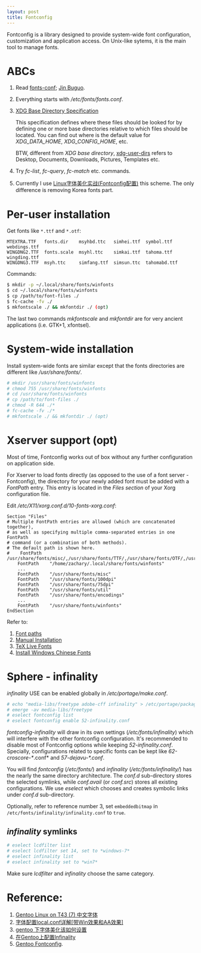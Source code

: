 ```yaml
---
layout: post
title: Fontconfig
---
```


Fontconfig is a library designed to provide system-wide font configuration, customization and application access. On Unix-like sytems, it is the main tool to manage fonts.

# ABCs

1. Read [fonts-conf](http://freedesktop.org/software/fontconfig/fontconfig-user.html); [Jin Buguo](http://www.jinbuguo.com).
2. Everything starts with */etc/fonts/fonts.conf*.
3. [XDG Base Directory Specification](https://standards.freedesktop.org/basedir-spec/basedir-spec-latest.html)

   This specification defines where these files should be looked for by defining one or more base directories relative to which files should be located. You can find out where is the default value for *XDG_DATA_HOME*, *XDG_CONFIG_HOME*, etc.

   BTW, different from *XDG base directory*, [xdg-user-dirs](https://www.freedesktop.org/wiki/Software/xdg-user-dirs/) refers to Desktop, Documents, Downloads, Pictures, Templates etc.
4. Try *fc-list*, *fc-query*, *fc-match* etc. commands.
5. Currently I use [Linux字体美化实战(Fontconfig配置)](http://www.jinbuguo.com/gui/linux_fontconfig.html) this scheme. The only difference is removing Korea fonts part.

# Per-user installation

Get fonts like `*.ttf` and `*.otf`:

```
MTEXTRA.TTF   fonts.dir    msyhbd.ttc   simhei.ttf  symbol.ttf    webdings.ttf
WINGDNG2.TTF  fonts.scale  msyhl.ttc    simkai.ttf  tahoma.ttf    wingding.ttf
WINGDNG3.TTF  msyh.ttc     simfang.ttf  simsun.ttc  tahomabd.ttf
```

Commands:

```bash
$ mkdir -p ~/.local/share/fonts/winfonts
$ cd ~/.local/share/fonts/winfonts
$ cp /path/to/font-files ./
$ fc-cache -fv ./
$ mkfontscale ./ && mkfontdir ./ (opt)
```

The last two commands *mkfontscale* and *mkfontdir* are for very ancient applications (i.e. GTK+1, xfontsel).

# System-wide installation

Install system-wide fonts are similar except that the fonts directories are different like */usr/share/fonts/*.

```bash
# mkdir /usr/share/fonts/winfonts
# chmod 755 /usr/share/fonts/winfonts
# cd /usr/share/fonts/winfonts
# cp /path/to/font-files ./
# chmod -R 644 ./*
# fc-cache -fv ./*
# mkfontscale ./ && mkfontdir ./ (opt)
```

# Xserver support (opt)

Most of time, Fontconfig works out of box without any further configuration on application side.

For Xserver to load fonts directly (as opposed to the use of a font server - Fontconfig), the directory for your newly added font must be added with a *FontPath* entry. This entry is located in the *Files section* of your Xorg configuration file.

Edit */etc/X11/xorg.conf.d/10-fonts-xorg.conf*:

```
Section "Files"
# Multiple FontPath entries are allowed (which are concatenated together),
# as well as specifying multiple comma-separated entries in one FontPath
# command (or a combination of both methods).
# The default path is shown here.
#    FontPath	/usr/share/fonts/misc/,/usr/share/fonts/TTF/,/usr/share/fonts/OTF/,/usr/share/fonts/Type1/,/usr/share/fonts/100dpi/,/usr/share/fonts/75dpi/
    FontPath    "/home/zachary/.local/share/fonts/winfonts"
    ...
    FontPath    "/usr/share/fonts/misc"
    FontPath    "/usr/share/fonts/100dpi"
    FontPath    "/usr/share/fonts/75dpi"
    FontPath    "/usr/share/fonts/util"
    FontPath    "/usr/share/fonts/encodings"
    ...
    FontPath    "/usr/share/fonts/winfonts"
EndSection
```

Refer to:

1. [Font paths](https://wiki.archlinux.org/index.php/Font_configuration#Font_paths)
2. [Manual Installation](https://wiki.archlinux.org/index.php/Fonts#Manual_installation)
3. [TeX Live Fonts](https://wiki.archlinux.org/index.php/TeX_Live#Fonts)
4. [Install Windows Chinese Fonts](http://www.fangxiang.tk/2015/02/03/TeXLive-2014-Ubuntu-Installation/)

# Sphere - infinality

*infinality* USE can be enabled globally in */etc/portage/make.conf*.

```bash
# echo "media-libs/freetype adobe-cff infinality" > /etc/portage/package.use/freetype
# emerge -av media-libs/freetype
# eselect fontconfig list
# eselect fontconfig enable 52-infinality.conf
```

*fontconfig-infinality* will draw in its own settings (*/etc/fonts/infinality*) which will interfere with the other fontconfig configuration. It's recommended to disable most of Fontconfig options while keeping *52-infinality.conf*. Specially, configurations related to specific fonts can be kept like *62-croscore-\**.conf* and *57-dejavu-\*.conf*.

You will find *fontconfig* (*/etc/fonts/*) and *infinality* (*/etc/fonts/infinality/*) has the nearly the same directory architecture. The *conf.d* sub-directory stores the selected symlinks, while *conf.avail* (or *conf.src*) stores all existing configurations. We use *eselect* which chooses and creates symbolic links under *conf.d* sub-directory.

Optionally, refer to reference number 3, set `embeddedbitmap` in `/etc/fonts/infinality/infinality.conf` to `true`.

## *infinality* symlinks

```bash
# eselect lcdfilter list
# eselect lcdfilter set 14, set to *windows-7*
# eselect infinality list
# eselect infinality set to *win7*
```

Make sure *lcdfilter* and *infinality* choose the same category.

# Reference:

1. [Gentoo Linux on T43 (7) 中文字体](http://ted.is-programmer.com/categories/1547/posts)
2. [字体配置local.conf详解[带Win效果和AA效果]](https://www.freebsdchina.org/forum/viewtopic.php?t=34824&start=0&postdays=0&postorder=asc&highlight=)
3. [gentoo 下字体美化该如何设置](https://groups.google.com/forum/#!topic/gentoo-china/gzW8mg9OIhg)
4. [在Gentoo上配置Infinality](https://gist.github.com/kidlj/f30e82c2c6f064990596)
5. [Gentoo Fontconfig](https://wiki.gentoo.org/wiki/Fontconfig).
